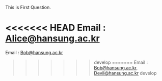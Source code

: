 This is First Question.

<<<<<<< HEAD
Email : Alice@hansung.ac.kr
=======
Email : Bob@hansung.ac.kr
>>>>>>> develop
=======
Email : Bob@hansung.ac.kr, Devil@hansung.ac.kr
>>>>>>> develop
